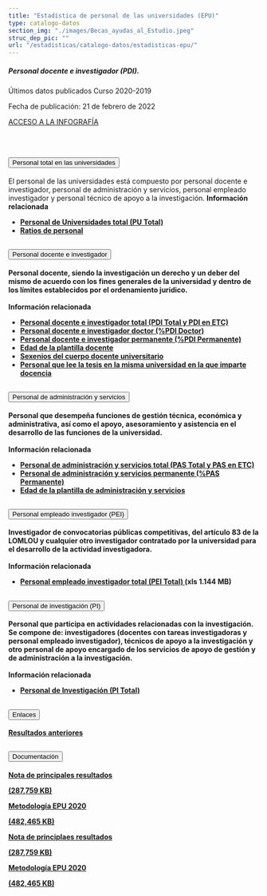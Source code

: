 ```yaml
---
title: "Estadística de personal de las universidades (EPU)"
type: catalogo-datos
section_img: "./images/Becas_ayudas_al_Estudio.jpeg"
struc_dep_pic: ""
url: "/estadisticas/catalogo-datos/estadisticas-epu/" 
---
```

<div class="row">
                    <div class="col-lg-4 info_prev_card">
                        <div class="card">
                            <div class="card-body">
                                <h5 class="card-title">Personal docente e investigador (PDI). </h5>
                                <div class="content">
                                    <div class="text">
                                        <p class="text">Últimos datos publicados Curso 2020-2019</p>
                                        <p class="text">Fecha de publicación: 21 de febrero de 2022</p>
                                    </div>                                
                                </div>
                                <div class="col-12 box_buttons">
                                    <a href="https://public.tableau.com/views/EPU20/Infografia?%3AshowVizHome=no&%3Aembed=true#2" type="button" class="btn btn_outline_blue" target="_blank">
                                        ACCESO A LA INFOGRAFÍA 
                                        <i class="icon far fa-images"></i>
                                        <i class="hover_icon far fa-images"></i>
                                    </a>
                                </div>
                            </div>
                        </div>
                    </div>
                    <div class="col-lg-8 card_img card_img_ip">
						<div class="card_content_img">
							<div class="img img-fluid" style="background: url('{{<siteurl>}}/images/estadisticas/infografia-EPU.png');"></div>
						</div>
                    </div>
                </div>
				<br><br>
        <section>
            <article>
                <div class="container container_xl_accoordion p-0">
                    <div class="row mt-4">
                        <div class="col-lg-12 content_collapse mb-120">
                            <div class="accordion" id="accordionPanelsStayOpenExample">
                                <div class="accordion-item">
                                    <h2 class="accordion-header" id="panelsStayOpen-headingOne">
                                        <button class="accordion-button collapsed" type="button"
                                            data-bs-toggle="collapse"
                                            data-bs-target="#panelsStayOpen-collapseOne"
                                            aria-expanded="false"
                                            aria-controls="panelsStayOpen-collapseOne">
                                            Personal total en las universidades
                                        </button>
                                    </h2>
                                    <div id="panelsStayOpen-collapseOne"
                                        class="accordion-collapse collapse "
                                        aria-labelledby="panelsStayOpen-headingOne">
                                        <div class="accordion-body">
                                            <article id="section_link">
                                                <div class="container-fluid">
                                                    <div class="row">
                                                        <div class="col-12">
                                                            El personal de las universidades está compuesto
                                                            por personal docente e investigador, personal de
                                                            administración y servicios, personal empleado
                                                            investigador y personal técnico de apoyo a la
                                                            investigación.
                                                            <b>Información relacionada
                                                            <ul>
                                                                <li><a href="http://estadisticas.mecd.gob.es/EducaDynPx/educabase/index.htm?type=pcaxis&path=/Universitaria/Personal/EPU19/PU&file=pcaxis&l=s0"
                                                                        target="_blank">Personal de
                                                                        Universidades total (PU Total)
                                                                        <i
                                                                            class="fas fa-external-link-alt"></i></a>
                                                                </li>
                                                                <li><a href="http://estadisticas.mecd.gob.es/EducaDynPx/educabase/index.htm?type=pcaxis&path=/Universitaria/Personal/EPU19/PU/Ratios&file=pcaxis&l=s0"
                                                                        target="_blank">Ratios de
                                                                        personal <i
                                                                            class="fas fa-external-link-alt"></i></a>
                                                                </li>
                                                            </ul>
                                                        </div>
                                                    </div>
                                                </div>
                                            </article>
                                        </div>
                                    </div>
                                </div>
                                <div class="accordion-item">
                                    <h2 class="accordion-header" id="panelsStayOpen-headingTwo">
                                        <button class="accordion-button collapsed" type="button"
                                            data-bs-toggle="collapse"
                                            data-bs-target="#panelsStayOpen-collapseTwo"
                                            aria-expanded="false">
                                            Personal docente e investigador
                                        </button>
                                    </h2>
                                    <div id="panelsStayOpen-collapseTwo" class="accordion-collapse collapse"
                                        aria-labelledby="panelsStayOpen-headingTwo">
                                        <div class="accordion-body">
                                            <article id="section_link">
                                                <div class="container-fluid">
                                                    <div class="row">
                                                        <div class="col-12">
                                                            Personal docente, siendo la investigación un
                                                            derecho y un deber del mismo de acuerdo con los
                                                            fines generales de la universidad y dentro de
                                                            los límites establecidos por el ordenamiento
                                                            jurídico.<br><br>
                                                            <b>Información relacionada<b>
                                                                    <ul>
                                                                        <li><a href="http://estadisticas.mecd.gob.es/EducaDynPx/educabase/index.htm?type=pcaxis&path=/Universitaria/Personal/EPU19&file=pcaxis&l=s0"
                                                                                target="_blank">Personal
                                                                                docente e investigador total
                                                                                (PDI Total y PDI en ETC) <i
                                                                                    class="fas fa-external-link-alt"></i></a>
                                                                        </li>
                                                                        <li><a href="http://estadisticas.mecd.gob.es/EducaDynPx/educabase/index.htm?type=pcaxis&path=/Universitaria/Personal/EPU19/Doctor&file=pcaxis&l=s0"
                                                                                target="_blank">Personal
                                                                                docente e investigador
                                                                                doctor (%PDI Doctor) <i
                                                                                    class="fas fa-external-link-alt"></i></a>
                                                                        </li>
                                                                        <li><a href="http://estadisticas.mecd.gob.es/EducaDynPx/educabase/index.htm?type=pcaxis&path=/Universitaria/Personal/EPU19/Permanente&file=pcaxis&l=s0"
                                                                                target="_blank">Personal
                                                                                docente e investigador
                                                                                permanente (%PDI Permanente)
                                                                                <i
                                                                                    class="fas fa-external-link-alt"></i></a>
                                                                        </li>
                                                                        <li><a href="http://estadisticas.mecd.gob.es/EducaDynPx/educabase/index.htm?type=pcaxis&path=/Universitaria/Personal/EPU19/Edad&file=pcaxis&l=s0"
                                                                                target="_blank">Edad de la
                                                                                plantilla docente <i
                                                                                    class="fas fa-external-link-alt"></i></a>
                                                                        </li>
                                                                        <li><a href="http://estadisticas.mecd.gob.es/EducaDynPx/educabase/index.htm?type=pcaxis&path=/Universitaria/Personal/EPU19/Sexenios&file=pcaxis&l=s0"
                                                                                target="_blank">Sexenios del
                                                                                cuerpo docente universitario
                                                                                <i
                                                                                    class="fas fa-external-link-alt"></i></a>
                                                                        </li>
                                                                        <li><a href="http://estadisticas.mecd.gob.es/EducaDynPx/educabase/index.htm?type=pcaxis&path=/Universitaria/Personal/EPU19/UnivL&file=pcaxis&l=s0"
                                                                                target="_blank">Personal que
                                                                                lee la tesis en la misma
                                                                                universidad en la que
                                                                                imparte docencia <i
                                                                                    class="fas fa-external-link-alt"></i></a>
                                                                        </li>
                                                                    </ul>
                                                        </div>
                                                    </div>
                                                </div>
                                            </article>
                                        </div>
                                    </div>
                                </div>
                                <div class="accordion-item">
                                    <h2 class="accordion-header" id="panelsStayOpen-headingTree">
                                        <button class="accordion-button collapsed" type="button"
                                            data-bs-toggle="collapse"
                                            data-bs-target="#panelsStayOpen-collapseTree"
                                            aria-expanded="false">
                                            Personal de administración y servicios
                                        </button>
                                    </h2>
                                    <div id="panelsStayOpen-collapseTree"
                                        class="accordion-collapse collapse"
                                        aria-labelledby="panelsStayOpen-headingTree">
                                        <div class="accordion-body">
                                            <article id="section_link">
                                                <div class="container-fluid">
                                                    <div class="row">
                                                        <div class="col-12">
                                                            Personal que desempeña funciones de gestión
                                                            técnica, económica y administrativa, así como el
                                                            apoyo, asesoramiento y asistencia en el
                                                            desarrollo de las funciones de la
                                                            universidad.<br><br>
                                                            <b>Información relacionada<b>
                                                                    <ul>
                                                                        <li><a href="http://estadisticas.mecd.gob.es/EducaDynPx/educabase/index.htm?type=pcaxis&path=/Universitaria/Personal/EPU19/PAS&file=pcaxis&l=s0"
                                                                                target="_blank">Personal de
                                                                                administración y servicios
                                                                                total (PAS Total y PAS en
                                                                                ETC) <i
                                                                                    class="fas fa-external-link-alt"></i></a>
                                                                        </li>
                                                                        <li><a href="http://estadisticas.mecd.gob.es/EducaDynPx/educabase/index.htm?type=pcaxis&path=/Universitaria/Personal/EPU19/PAS/Permanente&file=pcaxis&l=s0"
                                                                                target="_blank">Personal de
                                                                                administración y servicios
                                                                                permanente (%PAS Permanente)
                                                                                <i
                                                                                    class="fas fa-external-link-alt"></i></a>
                                                                        </li>
                                                                        <li><a href="http://estadisticas.mecd.gob.es/EducaDynPx/educabase/index.htm?type=pcaxis&path=/Universitaria/Personal/EPU19/PAS/Edad&file=pcaxis&l=s0"
                                                                                target="_blank">Edad de la
                                                                                plantilla de administración
                                                                                y servicios <i
                                                                                    class="fas fa-external-link-alt"></i></a>
                                                                        </li>
                                                                    </ul>
                                                        </div>
                                                    </div>
                                                </div>
                                            </article>
                                        </div>
                                    </div>
                                </div>
                                <div class="accordion-item">
                                    <h2 class="accordion-header" id="panelsStayOpen-headingFour">
                                        <button class="accordion-button collapsed" type="button"
                                            data-bs-toggle="collapse"
                                            data-bs-target="#panelsStayOpen-collapseFour"
                                            aria-expanded="false">
                                            Personal empleado investigador (PEI)
                                        </button>
                                    </h2>
                                    <div id="panelsStayOpen-collapseFour"
                                        class="accordion-collapse collapse"
                                        aria-labelledby="panelsStayOpen-headingFour">
                                        <div class="accordion-body">
                                            <article id="section_link">
                                                <div class="container-fluid">
                                                    <div class="row">
                                                        <div class="col-12">
                                                            Investigador de convocatorias públicas
                                                            competitivas, del artículo 83 de la LOMLOU y
                                                            cualquier otro investigador contratado por la
                                                            universidad para el desarrollo de la actividad
                                                            investigadora.<br><br>
                                                            <b>Información relacionada</b>
                                                            <ul>
                                                                <li><a href="http://estadisticas.mecd.gob.es/EducaDynPx/educabase/index.htm?type=pcaxis&path=/Universitaria/Personal/EPU19/PEI&file=pcaxis&l=s0"
                                                                        target="_blank">Personal empleado
                                                                        investigador total (PEI Total) <i
                                                                            class="fas fa-external-link-alt"></i></a>
                                                                    (xls 1.144 MB)</li>
                                                            </ul>
                                                        </div>
                                                    </div>
                                                </div>
                                            </article>
                                        </div>
                                    </div>
                                </div>
                                <div class="accordion-item">
                                    <h2 class="accordion-header" id="panelsStayOpen-headingFive">
                                        <button class="accordion-button collapsed" type="button"
                                            data-bs-toggle="collapse"
                                            data-bs-target="#panelsStayOpen-collapseFive"
                                            aria-expanded="false">
                                            Personal de investigación (PI)
                                        </button>
                                    </h2>
                                    <div id="panelsStayOpen-collapseFive"
                                        class="accordion-collapse collapse"
                                        aria-labelledby="panelsStayOpen-headingFive">
                                        <div class="accordion-body">
                                            <article id="section_link">
                                                <div class="container-fluid">
                                                    <div class="row">
                                                        <div class="col-12">
                                                            Personal que participa en actividades
                                                            relacionadas con la investigación. Se compone
                                                            de: investigadores (docentes con tareas
                                                            investigadoras y personal empleado
                                                            investigador), técnicos de apoyo a la
                                                            investigación y otro personal de apoyo encargado
                                                            de los servicios de apoyo de gestión y de
                                                            administración a la investigación.<br><br>
                                                            <b>Información relacionada
                                                            <ul>
                                                                <li><a href="http://estadisticas.mecd.gob.es/EducaDynPx/educabase/index.htm?type=pcaxis&path=/Universitaria/Personal/EPU19/PI&file=pcaxis&l=s0"
                                                                        target="_blank">Personal de
                                                                        Investigación (PI Total) <i
                                                                            class="fas fa-external-link-alt"></i></a>
                                                                </li>
                                                            </ul>
                                                        </div>
                                                    </div>
                                                </div>
                                            </article>
                                        </div>
                                    </div>
                                </div>
                            </div>
                        </div>
                    </div>
                </div>
            </article>
        </section>
<!-- -->
<section>
        <article>
            <div class="container">
                <div class="row justify-content-md-center">
                    <div class="col-md-10 content_collapse">
                        <div class="accordion accordion_alt" id="accordeonAlt">
                            <div class="accordion-item">
                                <h2 class="accordion-header" id="accordionAltHeading1">
                                    <button class="accordion-button expanded" type="button" data-bs-toggle="collapse" data-bs-target="#accordionAlt1" aria-expanded="false" aria-controls="accordionAlt1">
                                        <span class="icon"><i class="fas fa-link"></i></span>Enlaces
                                    </button>
                                </h2>
                                <div id="accordionAlt1" class="accordion-collapse collapse show" aria-labelledby="accordionAltHeading1">
                                    <div class="accordion-body">
                                        <div id="section_link">
                                            <div class="container-fluid sp">
                                                <div class="row w-100">
                                                    <div class="col-12">
                                                        <a href="https://www.educacionyfp.gob.es/servicios-al-ciudadano/estadisticas/universitaria/estadisticas/personal-universitario-copia.html" class="btn btn_link_icon" target="_blank">Resultados anteriores <i class="fas fa-external-link-alt"></i></a>
                                                    </div>
                                                </div>
											</div>
										</div>
									</div>
								</div>
							</div>
						</div>
					</div>
				</div>
                <div class="row justify-content-md-center">
                    <div class="col-md-10 content_collapse">
                        <div class="accordion accordion_alt" id="accordeonAlt">
                            <div class="accordion-item">
                                <h2 class="accordion-header" id="accordionAltHeading2">
                                    <button class="accordion-button expanded" type="button" data-bs-toggle="collapse" data-bs-target="#accordionAlt2" aria-expanded="false" aria-controls="accordionAlt2">
                                        <span class="icon"><i class="fas fa-file-pdf"></i></span>Documentación
                                    </button>
                                </h2>
                                <div id="accordionAlt2" class="accordion-collapse collapse show" aria-labelledby="accordionAltHeading2">
                                    <div class="accordion-body">
                                        <div id="section_link">
											<div class="container-fluid sp">
                                                <div class="row w-100">
                                                    <div class="col-lg-12 cards_download_cnt">
                                                        <div class="row jcc_mobile">
                                                            <div class="download_card">
                                                                <a class="card" href="{{<siteurl>}}documentos/pdf/estadisticas/NOTA_EPU_20-21.pdf" target="_blank">
                                                                    <div class="card-header">
                                                                        <i class="fal fa-download"></i>
                                                                    </div>
                                                                    <div class="card-body">
                                                                        <p class="text_body">Nota de principales resultados</p>
                                                                        <p class="text_file">
                                                                            <i class="fal fa-file-pdf pdf_icon"></i> (287,759 KB)
                                                                        </p>
                                                                    </div>
                                                                </a>
                                                            </div>
															<div class="download_card">
                                                                <a class="card" href="{{<siteurl>}}documentos/pdf/estadisticas/MetodologIaEPU20.pdf" target="_blank">
                                                                    <div class="card-header">
                                                                        <i class="fal fa-download"></i>
                                                                    </div>
                                                                    <div class="card-body">
                                                                        <p class="text_body">Metodología EPU 2020</p>
                                                                        <p class="text_file">
                                                                            <i class="fal fa-file-pdf pdf_icon"></i> (482,465 KB)
                                                                        </p>
                                                                    </div>
                                                                </a>
                                                            </div>
														</div>
                                                    </div>
<!-- MOBILE VERSION WITH SLIDER -->
                                                    <div class="col-12" id="section_box_download_card_slider">
                                                        <div class="swiper" id="slider_download_archive">
                                                          <div class="swiper-wrapper">
                                                            <div class="swiper-slide">
                                                                <div class="download_card">
                                                                    <a class="card" href="{{<siteurl>}}documentos/pdf/estadisticas/NOTA_EPU_20-21.pdf" target="_blank">
                                                                        <div class="card-header">
                                                                            <i class="fal fa-download"></i>
                                                                        </div>
                                                                        <div class="card-body">
                                                                            <p class="text_body">Nota de principlaes resultados</p>
                                                                            <p class="text_file">
                                                                                <i class="fal fa-file-pdf pdf_icon"></i> 
                                                                                 (287,759 KB)
                                                                            </p>
                                                                        </div>
                                                                    </a>
                                                                </div>
																<div class="download_card">
                                                                    <a class="card" href="{{<siteurl>}}documentos/pdf/estadisticas/NOTA_EPU_20-21.pdf" target="_blank">
                                                                        <div class="card-header">
                                                                            <i class="fal fa-download"></i>
                                                                        </div>
                                                                        <div class="card-body">
                                                                            <p class="text_body">Metodología EPU 2020</p>
                                                                            <p class="text_file">
                                                                                <i class="fal fa-file-pdf pdf_icon"></i> 
                                                                                 (482,465 KB)
                                                                            </p>
                                                                        </div>
                                                                    </a>
                                                                </div>
                                                            </div>
															</div>
                                                          <div class="swiper-pagination"></div>
                                                        </div>
                                                    </div>
                                                </div>
                                            </div>
                                        </div>
                                    </div>
                                </div>
                          </div>
		</article> 
</section>
